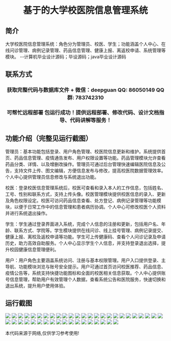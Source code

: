 <p><h1 align="center">基于的大学校医院信息管理系统</h1></p>

## 简介
大学校医院信息管理系统：角色分为管理员、校医、学生；功能涵盖个人中心、在线问诊管理、病例记录管理、药品信息管理、健康上报、离返校申请、系统管理等模块。    --计算机毕业设计源码；毕设源码；java毕业设计源码


## 联系方式
<p><h3 align="center">获取完整代码与数据库文件 + 微信：deepguan QQ: 86050149 QQ群: 783742310</h3></p>
<p><h3 align="center">可帮忙远程部署 包运行成功！提供远程部署、修改代码、设计文档指导、代码讲解等服务！</h3></p>

## 功能介绍（完整见运行截图）
管理员：基本功能包括登录、用户角色管理、校医院信息更新和维护。系统提供首页、药品信息管理、疫情通告发布、用户权限设置等功能。药品管理模块允许查看药品分类、详情、以及增删改操作。管理员可通过后台管理快速编辑医院信息及公告，支持文件上传、图文编辑，方便信息发布与修改，提高校医院数据管理效率。个人中心提供管理员信息修改与系统退出功能。

校医：登录校医信息管理系统后，校医可查看和录入本人的工作信息，包括姓名、工号、性别和联系方式，支持上传头像。校医管理模块提供校医信息的录入、更新及角色权限设定。校医可访问药品信息查看、处方登记、病例记录管理等功能模块，以便于日常工作中的信息管理和患者病历协调。个人中心可修改校医个人资料并进行系统退出操作。

学生：学生通过登录界面进入系统，完成个人信息的注册和更新，包括用户名、年龄、联系方式、学院等。学生模块提供在线问诊、线上挂号管理、病例记录提交、健康上报、离校及返校申请等功能。学生可上传健康码、查看个人问诊记录及申请历史，助力高效自助服务。个人中心显示学生个人信息，并支持登录退出选择，提升校园健康信息管理便利。

用户：用户角色主要涵盖系统访问、注册与基本权限管理。用户入口提供登录、主导航、功能模块浏览与账号安全提示。用户可通过首页访问校医推荐、药品信息、疫情公告等，系统支持快捷功能图标和全面的校医相关信息获取。个人中心提供账号信息管理，帮助用户有效管理个人数据，查看系统公告和医院服务，快速切换和退出系统，提升用户使用体验。


## 运行截图
![](https://bs-1329754181.cos.ap-shanghai.myqcloud.com/ssm/UniversityHospitalInformationManagementSystem/img/001.jpg)
![](https://bs-1329754181.cos.ap-shanghai.myqcloud.com/ssm/UniversityHospitalInformationManagementSystem/img/002.jpg)
![](https://bs-1329754181.cos.ap-shanghai.myqcloud.com/ssm/UniversityHospitalInformationManagementSystem/img/003.jpg)
![](https://bs-1329754181.cos.ap-shanghai.myqcloud.com/ssm/UniversityHospitalInformationManagementSystem/img/004.jpg)
![](https://bs-1329754181.cos.ap-shanghai.myqcloud.com/ssm/UniversityHospitalInformationManagementSystem/img/005.jpg)
![](https://bs-1329754181.cos.ap-shanghai.myqcloud.com/ssm/UniversityHospitalInformationManagementSystem/img/006.jpg)
![](https://bs-1329754181.cos.ap-shanghai.myqcloud.com/ssm/UniversityHospitalInformationManagementSystem/img/007.jpg)
![](https://bs-1329754181.cos.ap-shanghai.myqcloud.com/ssm/UniversityHospitalInformationManagementSystem/img/008.jpg)
![](https://bs-1329754181.cos.ap-shanghai.myqcloud.com/ssm/UniversityHospitalInformationManagementSystem/img/009.jpg)
![](https://bs-1329754181.cos.ap-shanghai.myqcloud.com/ssm/UniversityHospitalInformationManagementSystem/img/010.jpg)
![](https://bs-1329754181.cos.ap-shanghai.myqcloud.com/ssm/UniversityHospitalInformationManagementSystem/img/011.jpg)
![](https://bs-1329754181.cos.ap-shanghai.myqcloud.com/ssm/UniversityHospitalInformationManagementSystem/img/012.jpg)
![](https://bs-1329754181.cos.ap-shanghai.myqcloud.com/ssm/UniversityHospitalInformationManagementSystem/img/013.jpg)
![](https://bs-1329754181.cos.ap-shanghai.myqcloud.com/ssm/UniversityHospitalInformationManagementSystem/img/014.jpg)
![](https://bs-1329754181.cos.ap-shanghai.myqcloud.com/ssm/UniversityHospitalInformationManagementSystem/img/015.jpg)
![](https://bs-1329754181.cos.ap-shanghai.myqcloud.com/ssm/UniversityHospitalInformationManagementSystem/img/016.jpg)
![](https://bs-1329754181.cos.ap-shanghai.myqcloud.com/ssm/UniversityHospitalInformationManagementSystem/img/017.jpg)
![](https://bs-1329754181.cos.ap-shanghai.myqcloud.com/ssm/UniversityHospitalInformationManagementSystem/img/018.jpg)
![](https://bs-1329754181.cos.ap-shanghai.myqcloud.com/ssm/UniversityHospitalInformationManagementSystem/img/019.jpg)
![](https://bs-1329754181.cos.ap-shanghai.myqcloud.com/ssm/UniversityHospitalInformationManagementSystem/img/020.jpg)
![](https://bs-1329754181.cos.ap-shanghai.myqcloud.com/ssm/UniversityHospitalInformationManagementSystem/img/021.jpg)
![](https://bs-1329754181.cos.ap-shanghai.myqcloud.com/ssm/UniversityHospitalInformationManagementSystem/img/022.jpg)
![](https://bs-1329754181.cos.ap-shanghai.myqcloud.com/ssm/UniversityHospitalInformationManagementSystem/img/023.jpg)
![](https://bs-1329754181.cos.ap-shanghai.myqcloud.com/ssm/UniversityHospitalInformationManagementSystem/img/024.jpg)
![](https://bs-1329754181.cos.ap-shanghai.myqcloud.com/ssm/UniversityHospitalInformationManagementSystem/img/025.jpg)
![](https://bs-1329754181.cos.ap-shanghai.myqcloud.com/ssm/UniversityHospitalInformationManagementSystem/img/026.jpg)
![](https://bs-1329754181.cos.ap-shanghai.myqcloud.com/ssm/UniversityHospitalInformationManagementSystem/img/027.jpg)
![](https://bs-1329754181.cos.ap-shanghai.myqcloud.com/ssm/UniversityHospitalInformationManagementSystem/img/028.jpg)
![](https://bs-1329754181.cos.ap-shanghai.myqcloud.com/ssm/UniversityHospitalInformationManagementSystem/img/029.jpg)
![](https://bs-1329754181.cos.ap-shanghai.myqcloud.com/ssm/UniversityHospitalInformationManagementSystem/img/030.jpg)
![](https://bs-1329754181.cos.ap-shanghai.myqcloud.com/ssm/UniversityHospitalInformationManagementSystem/img/031.jpg)
![](https://bs-1329754181.cos.ap-shanghai.myqcloud.com/ssm/UniversityHospitalInformationManagementSystem/img/032.jpg)
![](https://bs-1329754181.cos.ap-shanghai.myqcloud.com/ssm/UniversityHospitalInformationManagementSystem/img/033.jpg)
![](https://bs-1329754181.cos.ap-shanghai.myqcloud.com/ssm/UniversityHospitalInformationManagementSystem/img/034.jpg)
![](https://bs-1329754181.cos.ap-shanghai.myqcloud.com/ssm/UniversityHospitalInformationManagementSystem/img/035.jpg)
![](https://bs-1329754181.cos.ap-shanghai.myqcloud.com/ssm/UniversityHospitalInformationManagementSystem/img/036.jpg)
![](https://bs-1329754181.cos.ap-shanghai.myqcloud.com/ssm/UniversityHospitalInformationManagementSystem/img/037.jpg)
![](https://bs-1329754181.cos.ap-shanghai.myqcloud.com/ssm/UniversityHospitalInformationManagementSystem/img/038.jpg)
![](https://bs-1329754181.cos.ap-shanghai.myqcloud.com/ssm/UniversityHospitalInformationManagementSystem/img/039.jpg)
![](https://bs-1329754181.cos.ap-shanghai.myqcloud.com/ssm/UniversityHospitalInformationManagementSystem/img/040.jpg)
![](https://bs-1329754181.cos.ap-shanghai.myqcloud.com/ssm/UniversityHospitalInformationManagementSystem/img/041.jpg)
![](https://bs-1329754181.cos.ap-shanghai.myqcloud.com/ssm/UniversityHospitalInformationManagementSystem/img/042.jpg)
![](https://bs-1329754181.cos.ap-shanghai.myqcloud.com/ssm/UniversityHospitalInformationManagementSystem/img/043.jpg)

<p>本代码来源于网络,仅供学习参考使用!</p>
